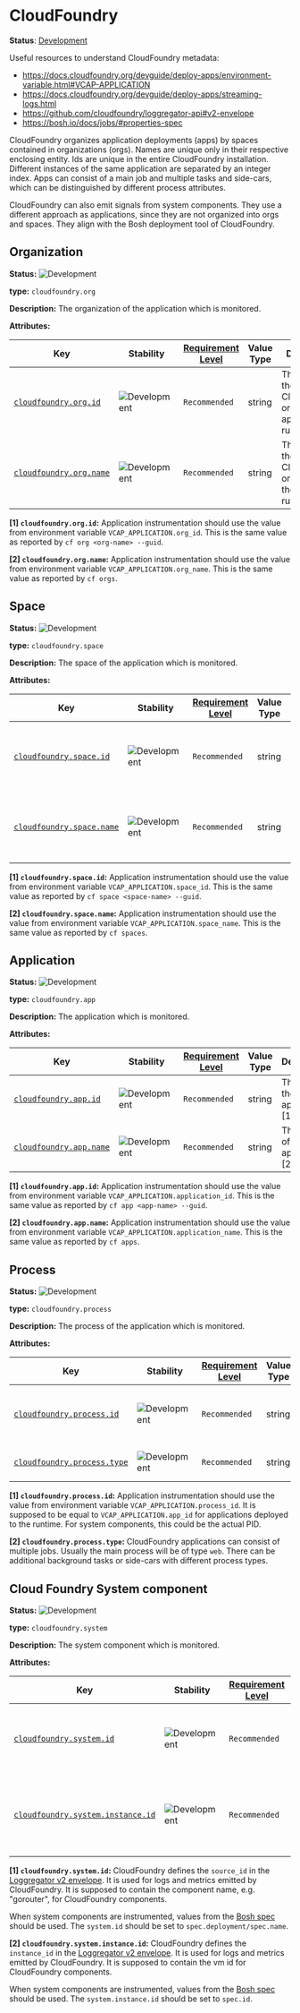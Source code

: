 # CloudFoundry

**Status**: [Development][DocumentStatus]

Useful resources to understand CloudFoundry metadata:

* <https://docs.cloudfoundry.org/devguide/deploy-apps/environment-variable.html#VCAP-APPLICATION>
* <https://docs.cloudfoundry.org/devguide/deploy-apps/streaming-logs.html>
* <https://github.com/cloudfoundry/loggregator-api#v2-envelope>
* <https://bosh.io/docs/jobs/#properties-spec>

CloudFoundry organizes application deployments (apps) by spaces contained in
organizations (orgs). Names are unique only in their respective enclosing
entity. Ids are unique in the entire CloudFoundry installation. Different
instances of the same application are separated by an integer index. Apps can
consist of a main job and multiple tasks and side-cars, which can be
distinguished by different process attributes.

CloudFoundry can also emit signals from system components. They use a different
approach as applications, since they are not organized into orgs and spaces.
They align with the Bosh deployment tool of CloudFoundry.

## Organization

<!-- semconv entity.cloudfoundry.org -->
<!-- NOTE: THIS TEXT IS AUTOGENERATED. DO NOT EDIT BY HAND. -->
<!-- see templates/registry/markdown/snippet.md.j2 -->
<!-- prettier-ignore-start -->
<!-- markdownlint-capture -->
<!-- markdownlint-disable -->


**Status:** ![Development](https://img.shields.io/badge/-development-blue)

**type:** `cloudfoundry.org`

**Description:** The organization of the application which is monitored.

**Attributes:**

| Key | Stability | [Requirement Level](https://opentelemetry.io/docs/specs/semconv/general/attribute-requirement-level/) | Value Type | Description | Example Values |
|---|---|---|---|---|---|
| [`cloudfoundry.org.id`](/docs/registry/attributes/cloudfoundry.md) | ![Development](https://img.shields.io/badge/-development-blue) | `Recommended` | string | The guid of the CloudFoundry org the application is running in. [1] | `218fc5a9-a5f1-4b54-aa05-46717d0ab26d` |
| [`cloudfoundry.org.name`](/docs/registry/attributes/cloudfoundry.md) | ![Development](https://img.shields.io/badge/-development-blue) | `Recommended` | string | The name of the CloudFoundry organization the app is running in. [2] | `my-org-name` |

**[1] `cloudfoundry.org.id`:** Application instrumentation should use the value from environment
variable `VCAP_APPLICATION.org_id`. This is the same value as
reported by `cf org <org-name> --guid`.

**[2] `cloudfoundry.org.name`:** Application instrumentation should use the value from environment
variable `VCAP_APPLICATION.org_name`. This is the same value as
reported by `cf orgs`.

<!-- markdownlint-restore -->
<!-- prettier-ignore-end -->
<!-- END AUTOGENERATED TEXT -->
<!-- endsemconv -->

## Space

<!-- semconv entity.cloudfoundry.space -->
<!-- NOTE: THIS TEXT IS AUTOGENERATED. DO NOT EDIT BY HAND. -->
<!-- see templates/registry/markdown/snippet.md.j2 -->
<!-- prettier-ignore-start -->
<!-- markdownlint-capture -->
<!-- markdownlint-disable -->


**Status:** ![Development](https://img.shields.io/badge/-development-blue)

**type:** `cloudfoundry.space`

**Description:** The space of the application which is monitored.

**Attributes:**

| Key | Stability | [Requirement Level](https://opentelemetry.io/docs/specs/semconv/general/attribute-requirement-level/) | Value Type | Description | Example Values |
|---|---|---|---|---|---|
| [`cloudfoundry.space.id`](/docs/registry/attributes/cloudfoundry.md) | ![Development](https://img.shields.io/badge/-development-blue) | `Recommended` | string | The guid of the CloudFoundry space the application is running in. [1] | `218fc5a9-a5f1-4b54-aa05-46717d0ab26d` |
| [`cloudfoundry.space.name`](/docs/registry/attributes/cloudfoundry.md) | ![Development](https://img.shields.io/badge/-development-blue) | `Recommended` | string | The name of the CloudFoundry space the application is running in. [2] | `my-space-name` |

**[1] `cloudfoundry.space.id`:** Application instrumentation should use the value from environment
variable `VCAP_APPLICATION.space_id`. This is the same value as
reported by `cf space <space-name> --guid`.

**[2] `cloudfoundry.space.name`:** Application instrumentation should use the value from environment
variable `VCAP_APPLICATION.space_name`. This is the same value as
reported by `cf spaces`.

<!-- markdownlint-restore -->
<!-- prettier-ignore-end -->
<!-- END AUTOGENERATED TEXT -->
<!-- endsemconv -->

## Application

<!-- semconv entity.cloudfoundry.app -->
<!-- NOTE: THIS TEXT IS AUTOGENERATED. DO NOT EDIT BY HAND. -->
<!-- see templates/registry/markdown/snippet.md.j2 -->
<!-- prettier-ignore-start -->
<!-- markdownlint-capture -->
<!-- markdownlint-disable -->


**Status:** ![Development](https://img.shields.io/badge/-development-blue)

**type:** `cloudfoundry.app`

**Description:** The application which is monitored.

**Attributes:**

| Key | Stability | [Requirement Level](https://opentelemetry.io/docs/specs/semconv/general/attribute-requirement-level/) | Value Type | Description | Example Values |
|---|---|---|---|---|---|
| [`cloudfoundry.app.id`](/docs/registry/attributes/cloudfoundry.md) | ![Development](https://img.shields.io/badge/-development-blue) | `Recommended` | string | The guid of the application. [1] | `218fc5a9-a5f1-4b54-aa05-46717d0ab26d` |
| [`cloudfoundry.app.name`](/docs/registry/attributes/cloudfoundry.md) | ![Development](https://img.shields.io/badge/-development-blue) | `Recommended` | string | The name of the application. [2] | `my-app-name` |

**[1] `cloudfoundry.app.id`:** Application instrumentation should use the value from environment
variable `VCAP_APPLICATION.application_id`. This is the same value as
reported by `cf app <app-name> --guid`.

**[2] `cloudfoundry.app.name`:** Application instrumentation should use the value from environment
variable `VCAP_APPLICATION.application_name`. This is the same value
as reported by `cf apps`.

<!-- markdownlint-restore -->
<!-- prettier-ignore-end -->
<!-- END AUTOGENERATED TEXT -->
<!-- endsemconv -->

## Process

<!-- semconv entity.cloudfoundry.process -->
<!-- NOTE: THIS TEXT IS AUTOGENERATED. DO NOT EDIT BY HAND. -->
<!-- see templates/registry/markdown/snippet.md.j2 -->
<!-- prettier-ignore-start -->
<!-- markdownlint-capture -->
<!-- markdownlint-disable -->


**Status:** ![Development](https://img.shields.io/badge/-development-blue)

**type:** `cloudfoundry.process`

**Description:** The process of the application which is monitored.

**Attributes:**

| Key | Stability | [Requirement Level](https://opentelemetry.io/docs/specs/semconv/general/attribute-requirement-level/) | Value Type | Description | Example Values |
|---|---|---|---|---|---|
| [`cloudfoundry.process.id`](/docs/registry/attributes/cloudfoundry.md) | ![Development](https://img.shields.io/badge/-development-blue) | `Recommended` | string | The UID identifying the process. [1] | `218fc5a9-a5f1-4b54-aa05-46717d0ab26d` |
| [`cloudfoundry.process.type`](/docs/registry/attributes/cloudfoundry.md) | ![Development](https://img.shields.io/badge/-development-blue) | `Recommended` | string | The type of process. [2] | `web` |

**[1] `cloudfoundry.process.id`:** Application instrumentation should use the value from environment
variable `VCAP_APPLICATION.process_id`. It is supposed to be equal to
`VCAP_APPLICATION.app_id` for applications deployed to the runtime.
For system components, this could be the actual PID.

**[2] `cloudfoundry.process.type`:** CloudFoundry applications can consist of multiple jobs. Usually the
main process will be of type `web`. There can be additional background
tasks or side-cars with different process types.

<!-- markdownlint-restore -->
<!-- prettier-ignore-end -->
<!-- END AUTOGENERATED TEXT -->
<!-- endsemconv -->

## Cloud Foundry System component

<!-- semconv entity.cloudfoundry.system -->
<!-- NOTE: THIS TEXT IS AUTOGENERATED. DO NOT EDIT BY HAND. -->
<!-- see templates/registry/markdown/snippet.md.j2 -->
<!-- prettier-ignore-start -->
<!-- markdownlint-capture -->
<!-- markdownlint-disable -->


**Status:** ![Development](https://img.shields.io/badge/-development-blue)

**type:** `cloudfoundry.system`

**Description:** The system component which is monitored.

**Attributes:**

| Key | Stability | [Requirement Level](https://opentelemetry.io/docs/specs/semconv/general/attribute-requirement-level/) | Value Type | Description | Example Values |
|---|---|---|---|---|---|
| [`cloudfoundry.system.id`](/docs/registry/attributes/cloudfoundry.md) | ![Development](https://img.shields.io/badge/-development-blue) | `Recommended` | string | A guid or another name describing the event source. [1] | `cf/gorouter` |
| [`cloudfoundry.system.instance.id`](/docs/registry/attributes/cloudfoundry.md) | ![Development](https://img.shields.io/badge/-development-blue) | `Recommended` | string | A guid describing the concrete instance of the event source. [2] | `218fc5a9-a5f1-4b54-aa05-46717d0ab26d` |

**[1] `cloudfoundry.system.id`:** CloudFoundry defines the `source_id` in the [Loggregator v2 envelope](https://github.com/cloudfoundry/loggregator-api#v2-envelope).
It is used for logs and metrics emitted by CloudFoundry. It is
supposed to contain the component name, e.g. "gorouter", for
CloudFoundry components.

When system components are instrumented, values from the
[Bosh spec](https://bosh.io/docs/jobs/#properties-spec)
should be used. The `system.id` should be set to
`spec.deployment/spec.name`.

**[2] `cloudfoundry.system.instance.id`:** CloudFoundry defines the `instance_id` in the [Loggregator v2 envelope](https://github.com/cloudfoundry/loggregator-api#v2-envelope).
It is used for logs and metrics emitted by CloudFoundry. It is
supposed to contain the vm id for CloudFoundry components.

When system components are instrumented, values from the
[Bosh spec](https://bosh.io/docs/jobs/#properties-spec)
should be used. The `system.instance.id` should be set to `spec.id`.

<!-- markdownlint-restore -->
<!-- prettier-ignore-end -->
<!-- END AUTOGENERATED TEXT -->
<!-- endsemconv -->

[DocumentStatus]: https://github.com/open-telemetry/opentelemetry-specification/blob/v1.49.0/specification/document-status.md
